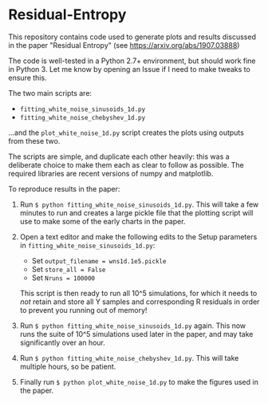 Residual-Entropy
================

This repository contains code used to generate plots and results discussed in
the paper "Residual Entropy" (see https://arxiv.org/abs/1907.03888)

The code is well-tested in a Python 2.7+ environment, but should work fine in Python 3.
Let me know by opening an Issue if I need to make tweaks to ensure this.

The two main scripts are:

* `fitting_white_noise_sinusoids_1d.py`
* `fitting_white_noise_chebyshev_1d.py`

...and the `plot_white_noise_1d.py` script creates the plots using outputs from
these two.

The scripts are simple, and duplicate each other heavily: this was a deliberate
choice to make them each as clear to follow as possible.  The required libraries
are recent versions of numpy and matplotlib.

To reproduce results in the paper:

1. Run `$ python fitting_white_noise_sinusoids_1d.py`.  This will take a few
   minutes to run and creates a large pickle file that the plotting script will
   use to make some of the early charts in the paper.

2. Open a text editor and make the following edits to the Setup parameters in
   `fitting_white_noise_sinusoids_1d.py`:

   * Set `output_filename = wns1d.1e5.pickle`
   * Set `store_all = False`
   * Set `Nruns = 100000`

   This script is then ready to run all 10^5 simulations, for which it needs to
   _not_ retain and store all Y samples and corresponding R residuals in order to
   prevent you running out of memory!

3. Run `$ python fitting_white_noise_sinusoids_1d.py` again.  This now runs the
   suite of 10^5 simulations used later in the paper, and may take significantly
   over an hour.

4. Run `$ python fitting_white_noise_chebyshev_1d.py`.  This will take multiple
   hours, so be patient.

5. Finally run `$ python plot_white_noise_1d.py` to make the figures used in the
   paper.

